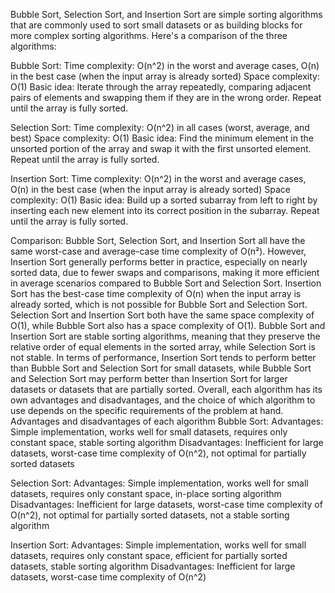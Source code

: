 Bubble Sort, Selection Sort, and Insertion Sort are simple sorting algorithms that are commonly used to sort small datasets or as building blocks for more complex sorting algorithms. Here's a comparison of the three algorithms:

Bubble Sort:
Time complexity: O(n^2) in the worst and average cases, O(n) in the best case (when the input array is already sorted)
Space complexity: O(1)
Basic idea: Iterate through the array repeatedly, comparing adjacent pairs of elements and swapping them if they are in the wrong order. Repeat until the array is fully sorted.

Selection Sort:
Time complexity: O(n^2) in all cases (worst, average, and best)
Space complexity: O(1)
Basic idea: Find the minimum element in the unsorted portion of the array and swap it with the first unsorted element. Repeat until the array is fully sorted.

Insertion Sort:
Time complexity: O(n^2) in the worst and average cases, O(n) in the best case (when the input array is already sorted)
Space complexity: O(1)
Basic idea: Build up a sorted subarray from left to right by inserting each new element into its correct position in the subarray. Repeat until the array is fully sorted.

Comparison:
Bubble Sort, Selection Sort, and Insertion Sort all have the same worst-case and average-case time complexity of O(n²). However, Insertion Sort generally performs better in practice, especially on nearly sorted data, due to fewer swaps and comparisons, making it more efficient in average scenarios compared to Bubble Sort and Selection Sort.
Insertion Sort has the best-case time complexity of O(n) when the input array is already sorted, which is not possible for Bubble Sort and Selection Sort.
Selection Sort and Insertion Sort both have the same space complexity of O(1), while Bubble Sort also has a space complexity of O(1).
Bubble Sort and Insertion Sort are stable sorting algorithms, meaning that they preserve the relative order of equal elements in the sorted array, while Selection Sort is not stable.
In terms of performance, Insertion Sort tends to perform better than Bubble Sort and Selection Sort for small datasets, while Bubble Sort and Selection Sort may perform better than Insertion Sort for larger datasets or datasets that are partially sorted.
Overall, each algorithm has its own advantages and disadvantages, and the choice of which algorithm to use depends on the specific requirements of the problem at hand.
Advantages and disadvantages of each algorithm
Bubble Sort:
Advantages: Simple implementation, works well for small datasets, requires only constant space, stable sorting algorithm
Disadvantages: Inefficient for large datasets, worst-case time complexity of O(n^2), not optimal for partially sorted datasets


Selection Sort:
Advantages: Simple implementation, works well for small datasets, requires only constant space, in-place sorting algorithm
Disadvantages: Inefficient for large datasets, worst-case time complexity of O(n^2), not optimal for partially sorted datasets, not a stable sorting algorithm


Insertion Sort:
Advantages: Simple implementation, works well for small datasets, requires only constant space, efficient for partially sorted datasets, stable sorting algorithm
Disadvantages: Inefficient for large datasets, worst-case time complexity of O(n^2)







